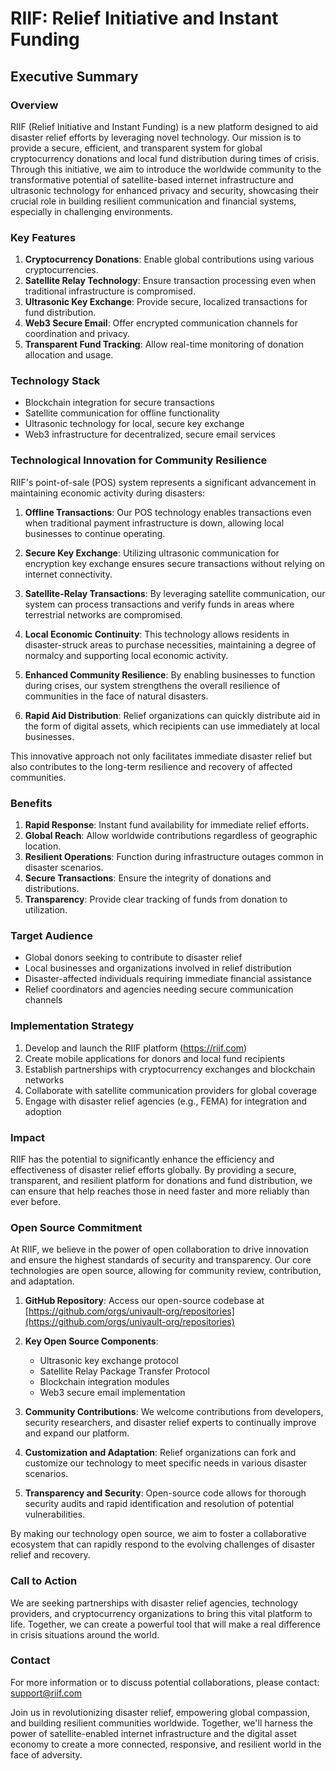 # RIIF: Relief Initiative and Instant Funding
## Executive Summary

### Overview
RIIF (Relief Initiative and Instant Funding) is a new platform designed to aid disaster relief efforts by leveraging novel technology. Our mission is to provide a secure, efficient, and transparent system for global cryptocurrency donations and local fund distribution during times of crisis. Through this initiative, we aim to introduce the worldwide community to the transformative potential of satellite-based internet infrastructure and ultrasonic technology for enhanced privacy and security, showcasing their crucial role in building resilient communication and financial systems, especially in challenging environments.

### Key Features
1. **Cryptocurrency Donations**: Enable global contributions using various cryptocurrencies.
2. **Satellite Relay Technology**: Ensure transaction processing even when traditional infrastructure is compromised.
3. **Ultrasonic Key Exchange**: Provide secure, localized transactions for fund distribution.
4. **Web3 Secure Email**: Offer encrypted communication channels for coordination and privacy.
5. **Transparent Fund Tracking**: Allow real-time monitoring of donation allocation and usage.

### Technology Stack
- Blockchain integration for secure transactions
- Satellite communication for offline functionality
- Ultrasonic technology for local, secure key exchange
- Web3 infrastructure for decentralized, secure email services

### Technological Innovation for Community Resilience

RIIF's point-of-sale (POS) system represents a significant advancement in maintaining economic activity during disasters:

1. **Offline Transactions**: Our POS technology enables transactions even when traditional payment infrastructure is down, allowing local businesses to continue operating.

2. **Secure Key Exchange**: Utilizing ultrasonic communication for encryption key exchange ensures secure transactions without relying on internet connectivity.

3. **Satellite-Relay Transactions**: By leveraging satellite communication, our system can process transactions and verify funds in areas where terrestrial networks are compromised.

4. **Local Economic Continuity**: This technology allows residents in disaster-struck areas to purchase necessities, maintaining a degree of normalcy and supporting local economic activity.

5. **Enhanced Community Resilience**: By enabling businesses to function during crises, our system strengthens the overall resilience of communities in the face of natural disasters.

6. **Rapid Aid Distribution**: Relief organizations can quickly distribute aid in the form of digital assets, which recipients can use immediately at local businesses.

This innovative approach not only facilitates immediate disaster relief but also contributes to the long-term resilience and recovery of affected communities.

### Benefits
1. **Rapid Response**: Instant fund availability for immediate relief efforts.
2. **Global Reach**: Allow worldwide contributions regardless of geographic location.
3. **Resilient Operations**: Function during infrastructure outages common in disaster scenarios.
4. **Secure Transactions**: Ensure the integrity of donations and distributions.
5. **Transparency**: Provide clear tracking of funds from donation to utilization.

### Target Audience
- Global donors seeking to contribute to disaster relief
- Local businesses and organizations involved in relief distribution
- Disaster-affected individuals requiring immediate financial assistance
- Relief coordinators and agencies needing secure communication channels

### Implementation Strategy
1. Develop and launch the RIIF platform (https://riif.com)
2. Create mobile applications for donors and local fund recipients
3. Establish partnerships with cryptocurrency exchanges and blockchain networks
4. Collaborate with satellite communication providers for global coverage
5. Engage with disaster relief agencies (e.g., FEMA) for integration and adoption

### Impact
RIIF has the potential to significantly enhance the efficiency and effectiveness of disaster relief efforts globally. By providing a secure, transparent, and resilient platform for donations and fund distribution, we can ensure that help reaches those in need faster and more reliably than ever before.

### Open Source Commitment

At RIIF, we believe in the power of open collaboration to drive innovation and ensure the highest standards of security and transparency. Our core technologies are open source, allowing for community review, contribution, and adaptation.

1. **GitHub Repository**: Access our open-source codebase at [https://github.com/orgs/univault-org/repositories](https://github.com/orgs/univault-org/repositories)

2. **Key Open Source Components**:
   - Ultrasonic key exchange protocol
   - Satellite Relay Package Transfer Protocol
   - Blockchain integration modules
   - Web3 secure email implementation

3. **Community Contributions**: We welcome contributions from developers, security researchers, and disaster relief experts to continually improve and expand our platform.

4. **Customization and Adaptation**: Relief organizations can fork and customize our technology to meet specific needs in various disaster scenarios.

5. **Transparency and Security**: Open-source code allows for thorough security audits and rapid identification and resolution of potential vulnerabilities.

By making our technology open source, we aim to foster a collaborative ecosystem that can rapidly respond to the evolving challenges of disaster relief and recovery.

### Call to Action
We are seeking partnerships with disaster relief agencies, technology providers, and cryptocurrency organizations to bring this vital platform to life. Together, we can create a powerful tool that will make a real difference in crisis situations around the world.

### Contact
For more information or to discuss potential collaborations, please contact:
support@riif.com

Join us in revolutionizing disaster relief, empowering global compassion, and building resilient communities worldwide. Together, we'll harness the power of satellite-enabled internet infrastructure and the digital asset economy to create a more connected, responsive, and resilient world in the face of adversity.
